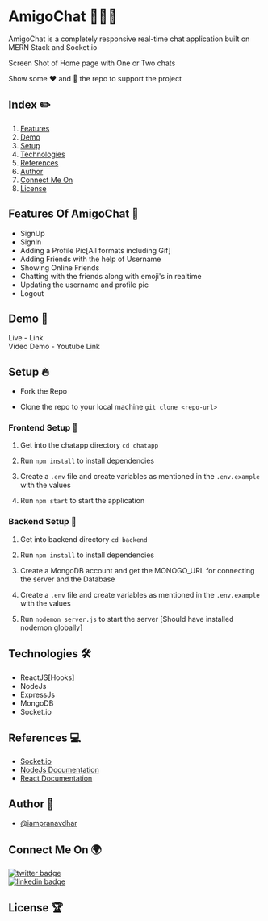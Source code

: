 # AmigoChat 👨🏻‍💻 

AmigoChat is a completely responsive real-time chat application built on MERN Stack and Socket.io

Screen Shot of Home page with One or Two chats

Show some ❤️ and 🌟 the repo to support the project

## Index ✏️

1. [Features](#features-of-amigoChat-🚀)
2. [Demo](#demo-🤩)
3. [Setup](#setup-🔥)
4. [Technologies](#technologies-🛠)
5. [References](#references-💻)
6. [Author](#author-📝)
7. [Connect Me On](#connect-me-on-🌍)
8. [License](#license-🏆)

## Features Of AmigoChat 🚀

- SignUp
- SignIn
- Adding a Profile Pic[All formats including Gif]
- Adding Friends with the help of Username
- Showing Online Friends
- Chatting with the friends along with emoji's in realtime 
- Updating the username and profile pic
- Logout

## Demo 🤩

Live - Link <br/>
Video Demo - Youtube Link

## Setup 🔥

- Fork the Repo

- Clone the repo to your local machine 
`git clone <repo-url>`

### Frontend Setup 🍧

1. Get into the chatapp directory
    `cd chatapp`

2. Run `npm install` to install dependencies

3. Create a `.env` file and create variables as mentioned in the `.env.example` with the values

4. Run `npm start` to start the application

### Backend Setup 🍿

1. Get into backend directory `cd backend`

2. Run `npm install` to install dependencies

3. Create a MongoDB account and get the MONOGO_URL for connecting the server and the Database

4. Create a `.env` file and create variables as mentioned in the `.env.example` with the values

5. Run `nodemon server.js` to start the server [Should have installed nodemon globally]

## Technologies 🛠

- ReactJS[Hooks]
- NodeJs
- ExpressJs
- MongoDB
- Socket.io

## References 💻

- [Socket.io](https://socket.io/)
- [NodeJs Documentation](https://nodejs.org/en/docs/)
- [React Documentation](https://reactjs.org/docs/getting-started.html)

## Author 📝

- [@iampranavdhar](https://www.github.com/iampranavdhar)

## Connect Me On 🌍 

[![twitter badge](https://img.shields.io/badge/twitter-Pranavdhar-0077b5?style=social&logo=twitter)](https://twitter.com/Pranavdhar8)<br/>
[![linkedin badge](https://img.shields.io/badge/linkedin-Pranavdhar-0077b5?style=social&logo=linkedin)](https://in.linkedin.com/in/sai-pranavdhar-reddy-nalamalapu-038104206)

## License 🏆
